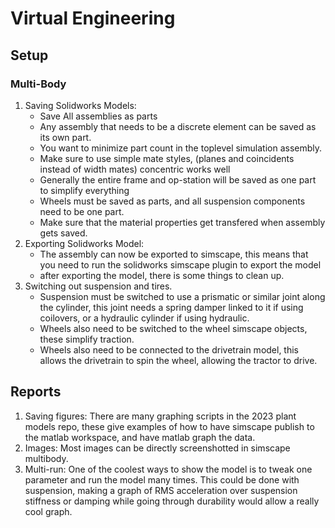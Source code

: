 # Virtual Engineering

## Setup

### Multi-Body
1. Saving Solidworks Models:
    * Save All assemblies as parts
    * Any assembly that needs to be a discrete element can be saved as its own part.
    * You want to minimize part count in the toplevel simulation assembly.
    * Make sure to use simple mate styles, (planes and coincidents instead of width mates) concentric works well
    * Generally the entire frame and op-station will be saved as one part to simplify everything
    * Wheels must be saved as parts, and all suspension components need to be one part. 
    * Make sure that the material properties get transfered when assembly gets saved.
2. Exporting Solidworks Model:
    * The assembly can now be exported to simscape, this means that you need to run the solidworks simscape plugin to export the model
    * after exporting the model, there is some things to clean up.
3. Switching out suspension and tires.
    * Suspension must be switched to use a prismatic or similar joint along the cylinder, this joint needs a spring damper linked to it if using coilovers, or a hydraulic cylinder if using hydraulic.
    * Wheels also need to be switched to the wheel simscape objects, these simplify traction.
    * Wheels also need to be connected to the drivetrain model, this allows the drivetrain to spin the wheel, allowing the tractor to drive.


## Reports

1. Saving figures: There are many graphing scripts in the 2023 plant models repo, these give examples of how to have simscape publish to the matlab workspace, and have matlab graph the data. 
2. Images: Most images can be directly screenshotted in simscape multibody.
3. Multi-run: One of the coolest ways to show the model is to tweak one parameter and run the model many times. This could be done with suspension, making a graph of RMS acceleration over suspension stiffness or damping while going through durability would allow a really cool graph.